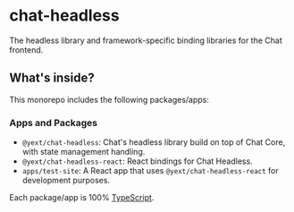# chat-headless

The headless library and framework-specific binding libraries for the Chat frontend.

## What's inside?

This monorepo includes the following packages/apps:

### Apps and Packages

- `@yext/chat-headless`: Chat's headless library build on top of Chat Core, with state management handling.
- `@yext/chat-headless-react`: React bindings for Chat Headless.
- `apps/test-site`: A React app that uses `@yext/chat-headless-react` for development purposes.

Each package/app is 100% [TypeScript](https://www.typescriptlang.org/).

